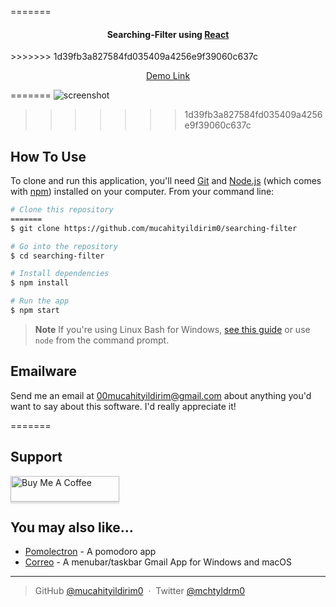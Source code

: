 =======

<h4 align="center">Searching-Filter using <a href="https://reactjs.org/" target="_blank">React</a></h4>
>>>>>>> 1d39fb3a827584fd035409a4256e9f39060c637c

<p align="center">
  <a href="https://statuesque-kelpie-a93c14.netlify.app/">Demo Link</a> 
</p>

=======
![screenshot](https://i.hizliresim.com/r4vyc2f.png)

> > > > > > > 1d39fb3a827584fd035409a4256e9f39060c637c

## How To Use

To clone and run this application, you'll need [Git](https://git-scm.com) and [Node.js](https://nodejs.org/en/download/) (which comes with [npm](http://npmjs.com)) installed on your computer. From your command line:

```bash
# Clone this repository
=======
$ git clone https://github.com/mucahityildirim0/searching-filter

# Go into the repository
$ cd searching-filter

# Install dependencies
$ npm install

# Run the app
$ npm start
```

> **Note**
> If you're using Linux Bash for Windows, [see this guide](https://www.howtogeek.com/261575/how-to-run-graphical-linux-desktop-applications-from-windows-10s-bash-shell/) or use `node` from the command prompt.

## Emailware

Send me an email at <00mucahityildirim@gmail.com> about anything you'd want to say about this software. I'd really appreciate it!

=======

## Support

<a href="https://www.buymeacoffee.com/00mucahitya" target="_blank"><img src="https://www.buymeacoffee.com/assets/img/custom_images/purple_img.png" alt="Buy Me A Coffee" style="height: 41px !important;width: 174px !important;box-shadow: 0px 3px 2px 0px rgba(190, 190, 190, 0.5) !important;-webkit-box-shadow: 0px 3px 2px 0px rgba(190, 190, 190, 0.5) !important;" ></a>

## You may also like...

- [Pomolectron](https://github.com/amitmerchant1990/pomolectron) - A pomodoro app
- [Correo](https://github.com/amitmerchant1990/correo) - A menubar/taskbar Gmail App for Windows and macOS

---

> GitHub [@mucahityildirim0](https://github.com/mucahityildirim0) &nbsp;&middot;&nbsp;
> Twitter [@mchtyldrm0](https://twitter.com/mchtyldrm0)
